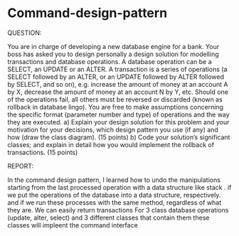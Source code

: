 # Command-design-pattern


QUESTION:

You are in charge of developing a new database engine for a
bank. Your boss has asked you to design personally a design solution for modelling
transactions and database operations. A database operation can be a SELECT, an
UPDATE or an ALTER. A transaction is a series of operations (a SELECT followed by an
ALTER, or an UPDATE followed by ALTER followed by SELECT, and so on), e.g. increase
the amount of money at an account A by X, decrease the amount of money at an account
N by Y, etc. Should one of the operations fail, all others must be reversed or discarded
(known as rollback in database lingo). You are free to make assumptions concerning the
specific format (parameter number and type) of operations and the way they are executed.
a) Explain your design solution for this problem and your motivation for your decisions,
which design pattern you use (if any) and how (draw the class diagram). (15 points)
b) Code your solution’s significant classes; and explain in detail how you would implement
the rollback of transactions. (15 points)


REPORT:


In the command design pattern, I learned how to undo
the manipulations starting from the last processed
operation with a data structure like stack .
if we put the operations of the database into a data
structure, respectively.
and if we run these processes with the same method,
regardless of what they are.
We can easily return transactions
For 3 class database operations (update, alter, select)
and 3 different classes that contain them
these classes will impleent the command interface


